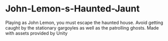 # John-Lemon-s-Haunted-Jaunt
Playing as John Lemon, you must escape the haunted house. Avoid getting caught by the stationary gargoyles as well as the patrolling ghosts. Made with assets provided by Unity
